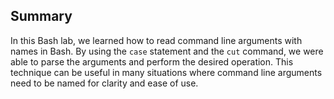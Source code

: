 ## Summary

In this Bash lab, we learned how to read command line arguments with names in Bash. By using the `case` statement and the `cut` command, we were able to parse the arguments and perform the desired operation. This technique can be useful in many situations where command line arguments need to be named for clarity and ease of use.
